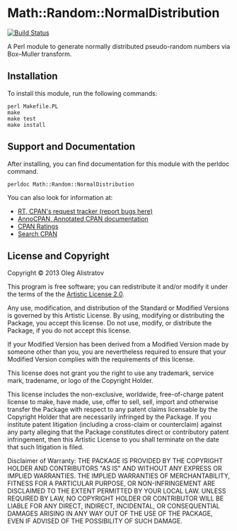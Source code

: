 # Math::Random::NormalDistribution
[![Build Status](https://travis-ci.org/alistratov/math-random-normaldistribution.png?branch=master)](https://travis-ci.org/alistratov/math-random-normaldistribution)

A Perl module to generate normally distributed pseudo-random numbers
via Box–Muller transform.

## Installation

To install this module, run the following commands:

	perl Makefile.PL
	make
	make test
	make install

## Support and Documentation

After installing, you can find documentation for this module with the
perldoc command.

	perldoc Math::Random::NormalDistribution

You can also look for information at:
 * [RT, CPAN's request tracker (report bugs here)](http://rt.cpan.org/NoAuth/Bugs.html?Dist=Math-Random-NormalDistribution)
 * [AnnoCPAN, Annotated CPAN documentation](http://annocpan.org/dist/Math-Random-NormalDistribution)
 * [CPAN Ratings](http://cpanratings.perl.org/d/Math-Random-NormalDistribution)
 * [Search CPAN](http://search.cpan.org/dist/Math-Random-NormalDistribution/)

## License and Copyright

Copyright © 2013 Oleg Alistratov

This program is free software; you can redistribute it and/or modify it
under the terms of the the
[Artistic License 2.0](http://www.perlfoundation.org/artistic_license_2_0).

Any use, modification, and distribution of the Standard or Modified
Versions is governed by this Artistic License. By using, modifying or
distributing the Package, you accept this license. Do not use, modify,
or distribute the Package, if you do not accept this license.

If your Modified Version has been derived from a Modified Version made
by someone other than you, you are nevertheless required to ensure that
your Modified Version complies with the requirements of this license.

This license does not grant you the right to use any trademark, service
mark, tradename, or logo of the Copyright Holder.

This license includes the non-exclusive, worldwide, free-of-charge
patent license to make, have made, use, offer to sell, sell, import and
otherwise transfer the Package with respect to any patent claims
licensable by the Copyright Holder that are necessarily infringed by the
Package. If you institute patent litigation (including a cross-claim or
counterclaim) against any party alleging that the Package constitutes
direct or contributory patent infringement, then this Artistic License
to you shall terminate on the date that such litigation is filed.

Disclaimer of Warranty: THE PACKAGE IS PROVIDED BY THE COPYRIGHT HOLDER
AND CONTRIBUTORS "AS IS" AND WITHOUT ANY EXPRESS OR IMPLIED WARRANTIES.
THE IMPLIED WARRANTIES OF MERCHANTABILITY, FITNESS FOR A PARTICULAR
PURPOSE, OR NON-INFRINGEMENT ARE DISCLAIMED TO THE EXTENT PERMITTED BY
YOUR LOCAL LAW. UNLESS REQUIRED BY LAW, NO COPYRIGHT HOLDER OR
CONTRIBUTOR WILL BE LIABLE FOR ANY DIRECT, INDIRECT, INCIDENTAL, OR
CONSEQUENTIAL DAMAGES ARISING IN ANY WAY OUT OF THE USE OF THE PACKAGE,
EVEN IF ADVISED OF THE POSSIBILITY OF SUCH DAMAGE.
